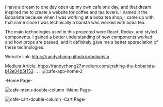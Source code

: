I have a dream to one day open up my own cafe one day, and that dream inspired me to create a website for coffee and tea lovers. I named it the Bobarista because when I was working at a boba tea shop, I came up with that name since I was technically a barista who worked with boba tea.

The main technologies used in this projected were React, Redux, and styled components. I gained a better understanding of how components worked and how props are passed, and it definitely gave me a better appreciation of these technologies.

Website link: https://randychong.github.io/bobarista

Medium Article: https://randychong27.medium.com/crafting-the-bobarista-b12e04b5f153
 . . .
![cafe-app-home-2](https://user-images.githubusercontent.com/80119466/121717743-268c2500-caa7-11eb-89d8-1972d827bf9d.png)

-Home Page-



![cafe-menu-double-column](https://user-images.githubusercontent.com/80119466/121717972-6521df80-caa7-11eb-862e-e45894fd420c.png)
-Menu Page-



![cafe-cart-double-column](https://user-images.githubusercontent.com/80119466/121717996-6bb05700-caa7-11eb-8d3c-e16180c25889.png)
-Cart Page-
